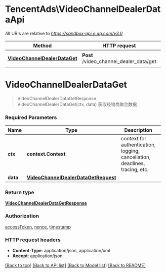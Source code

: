 # TencentAds\VideoChannelDealerDataApi

All URIs are relative to *https://sandbox-api.e.qq.com/v3.0*

Method | HTTP request | Description
------------- | ------------- | -------------
[**VideoChannelDealerDataGet**](VideoChannelDealerDataApi.md#VideoChannelDealerDataGet) | **Post** /video_channel_dealer_data/get | 获取经销商聚合数据


# **VideoChannelDealerDataGet**
> VideoChannelDealerDataGetResponse VideoChannelDealerDataGet(ctx, data)
获取经销商聚合数据

### Required Parameters

Name | Type | Description  | Notes
------------- | ------------- | ------------- | -------------
 **ctx** | **context.Context** | context for authentication, logging, cancellation, deadlines, tracing, etc.
  **data** | [**VideoChannelDealerDataGetRequest**](VideoChannelDealerDataGetRequest.md)|  | 

### Return type

[**VideoChannelDealerDataGetResponse**](VideoChannelDealerDataGetResponse.md)

### Authorization

[accessToken](../README.md#accessToken), [nonce](../README.md#nonce), [timestamp](../README.md#timestamp)

### HTTP request headers

 - **Content-Type**: application/json, application/xml
 - **Accept**: application/json

[[Back to top]](#) [[Back to API list]](../README.md#documentation-for-api-endpoints) [[Back to Model list]](../README.md#documentation-for-models) [[Back to README]](../README.md)

